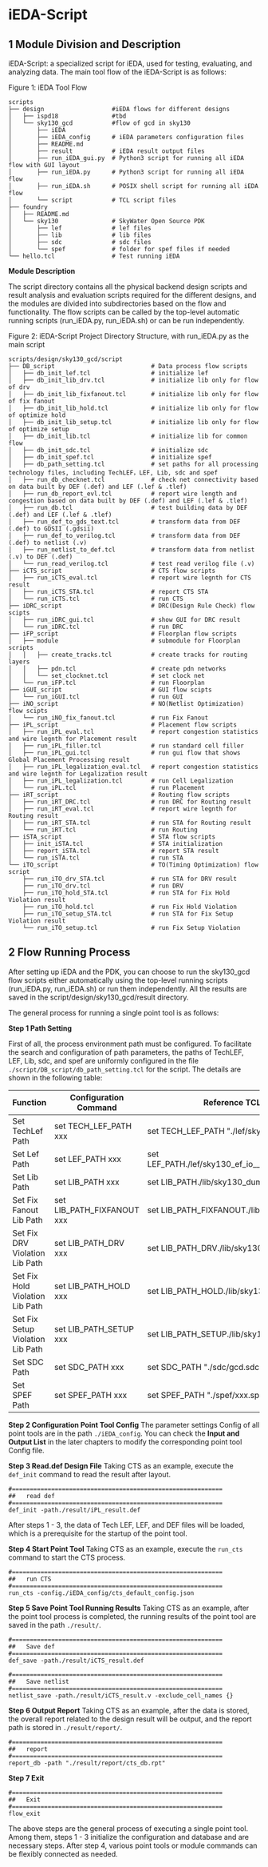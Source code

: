 
#  iEDA-Script

## 1 Module Division and Description

iEDA-Script: a specialized script for iEDA, used for testing, evaluating, and analyzing data. The main tool flow of the iEDA-Script is as follows:

<!-- <img src="../img/iEDA_script/iEDA_script2.png"> -->

Figure 1: iEDA Tool Flow

```
scripts
├── design                   #iEDA flows for different designs
│   ├── ispd18               #tbd
│   └── sky130_gcd           #flow of gcd in sky130
│       ├── iEDA             
│       ├── iEDA_config      # iEDA parameters configuration files
│       ├── README.md
│       ├── result           # iEDA result output files
│       ├── run_iEDA_gui.py  # Python3 script for running all iEDA flow with GUI layout
│       ├── run_iEDA.py      # Python3 script for running all iEDA flow
│       ├── run_iEDA.sh      # POSIX shell script for running all iEDA flow
│       └── script           # TCL script files
├── foundry
│   ├── README.md
│   └── sky130               # SkyWater Open Source PDK
│       ├── lef              # lef files
│       ├── lib              # lib files
│       ├── sdc              # sdc files
│       └── spef             # folder for spef files if needed
└── hello.tcl                # Test running iEDA
```



**Module Description**

The script directory contains all the physical backend design scripts and result analysis and evaluation scripts required for the different designs, and the modules are divided into subdirectories based on the flow and functionality. The flow scripts can be called by the top-level automatic running scripts (run_iEDA.py, run_iEDA.sh) or can be run independently.

<!-- <img src="../img/iEDA_script/iEDA_script1.png"> -->

Figure 2: iEDA-Script Project Directory Structure, with run_iEDA.py as the main script

```
scripts/design/sky130_gcd/script
├── DB_script                           # Data process flow scripts
│   ├── db_init_lef.tcl                 # initialize lef
│   ├── db_init_lib_drv.tcl             # initialize lib only for flow of drv 
│   ├── db_init_lib_fixfanout.tcl       # initialize lib only for flow of fix fanout
│   ├── db_init_lib_hold.tcl            # initialize lib only for flow of optimize hold
│   ├── db_init_lib_setup.tcl           # initialize lib only for flow of optimize setup
│   ├── db_init_lib.tcl                 # initialize lib for common flow
│   ├── db_init_sdc.tcl                 # initialize sdc 
│   ├── db_init_spef.tcl                # initialize spef
│   ├── db_path_setting.tcl             # set paths for all processing technology files, including TechLEF，LEF, Lib, sdc and spef
│   ├── run_db_checknet.tcl             # check net connectivity based on data built by DEF (.def) and LEF (.lef & .tlef)
│   ├── run_db_report_evl.tcl           # report wire length and congestion based on data built by DEF (.def) and LEF (.lef & .tlef)
│   ├── run_db.tcl                      # test building data by DEF (.def) and LEF (.lef & .tlef)
│   ├── run_def_to_gds_text.tcl         # transform data from DEF (.def) to GDSII (.gdsii)
│   ├── run_def_to_verilog.tcl          # transform data from DEF (.def) to netlist (.v)
│   ├── run_netlist_to_def.tcl          # transform data from netlist (.v) to DEF (.def)
│   └── run_read_verilog.tcl            # test read verilog file (.v)
├── iCTS_script                         # CTS flow scripts
│   ├── run_iCTS_eval.tcl               # report wire legnth for CTS result
│   ├── run_iCTS_STA.tcl                # report CTS STA
│   └── run_iCTS.tcl                    # run CTS
├── iDRC_script                         # DRC(Design Rule Check) flow scipts
│   ├── run_iDRC_gui.tcl                # show GUI for DRC result
│   └── run_iDRC.tcl                    # run DRC
├── iFP_script                          # Floorplan flow scripts
│   ├── module                          # submodule for Floorplan scripts
│   │   ├── create_tracks.tcl           # create tracks for routing layers
│   │   ├── pdn.tcl                     # create pdn networks 
│   │   └── set_clocknet.tcl            # set clock net
│   └── run_iFP.tcl                     # run Floorplan
├── iGUI_script                         # GUI flow scipts
│   └── run_iGUI.tcl                    # run GUI
├── iNO_script                          # NO(Netlist Optimization) flow scipts
│   └── run_iNO_fix_fanout.tcl          # run Fix Fanout
├── iPL_script                          # Placement flow scripts
│   ├── run_iPL_eval.tcl                # report congestion statistics and wire legnth for Placement result
│   ├── run_iPL_filler.tcl              # run standard cell filler
│   ├── run_iPL_gui.tcl                 # run gui flow that shows Global Placement Processing result
│   ├── run_iPL_legalization_eval.tcl   # report congestion statistics and wire legnth for Legalization result
│   ├── run_iPL_legalization.tcl        # run Cell Legalization
│   └── run_iPL.tcl                     # run Placement
├── iRT_script                          # Routing flow scripts
│   ├── run_iRT_DRC.tcl                 # run DRC for Routing result
│   ├── run_iRT_eval.tcl                # report wire legnth for Routing result
│   ├── run_iRT_STA.tcl                 # run STA for Routing result
│   └── run_iRT.tcl                     # run Routing
├── iSTA_script                         # STA flow scripts
│   ├── init_iSTA.tcl                   # STA initialization
│   ├── report_iSTA.tcl                 # report STA result
│   └── run_iSTA.tcl                    # run STA
└── iTO_script                          # TO(Timing Optimization) flow script
    ├── run_iTO_drv_STA.tcl             # run STA for DRV result
    ├── run_iTO_drv.tcl                 # run DRV
    ├── run_iTO_hold_STA.tcl            # run STA for Fix Hold Violation result
    ├── run_iTO_hold.tcl                # run Fix Hold Violation
    ├── run_iTO_setup_STA.tcl           # run STA for Fix Setup Violation result
    └── run_iTO_setup.tcl               # run Fix Setup Violation
```


## 2 Flow Running Process

After setting up iEDA and the PDK, you can choose to run the sky130_gcd flow scripts either automatically using the top-level running scripts (run_iEDA.py, run_iEDA.sh) or run them independently. All the results are saved in the script/design/sky130_gcd/result directory.

The general process for running a single point tool is as follows:


**Step 1 Path Setting**

First of all, the process environment path must be configured. To facilitate the search and configuration of path parameters, the paths of TechLEF, LEF, Lib, sdc, and spef are uniformly configured in the file `./script/DB_script/db_path_setting.tcl` for the script. The details are shown in the following table:

| Function | Configuration Command | Reference TCL Example |
| ---- | ---- | ---- |
| Set TechLef Path | set TECH_LEF_PATH xxx | set TECH_LEF_PATH "./lef/sky130_fd_sc_hs.tlef" |
| Set Lef Path | set LEF_PATH xxx | set LEF_PATH./lef/sky130_ef_io__com_bus_slice_10um.lef |
| Set Lib Path | set LIB_PATH xxx | set LIB_PATH./lib/sky130_dummy_io.lib |
| Set Fix Fanout Lib Path | set LIB_PATH_FIXFANOUT xxx | set LIB_PATH_FIXFANOUT./lib/sky130_dummy_io.lib |
| Set Fix DRV Violation Lib Path | set LIB_PATH_DRV xxx | set LIB_PATH_DRV./lib/sky130_dummy_io.lib |
| Set Fix Hold Violation Lib Path | set LIB_PATH_HOLD xxx | set LIB_PATH_HOLD./lib/sky130_dummy_io.lib |
| Set Fix Setup Violation Lib Path | set LIB_PATH_SETUP xxx | set LIB_PATH_SETUP./lib/sky130_dummy_io.lib |
| Set SDC Path | set SDC_PATH xxx | set SDC_PATH "./sdc/gcd.sdc" |
| Set SPEF Path | set SPEF_PATH xxx | set SPEF_PATH "./spef/xxx.spef" |

**Step 2 Configuration Point Tool Config**
The parameter settings Config of all point tools are in the path `./iEDA_config`. You can check the **Input and Output List** in the later chapters to modify the corresponding point tool Config file.

**Step 3 Read.def Design File**
Taking CTS as an example, execute the `def_init` command to read the result after layout.

```
#===========================================================
##   read def
#===========================================================
def_init -path./result/iPL_result.def
```

After steps 1 - 3, the data of Tech LEF, LEF, and DEF files will be loaded, which is a prerequisite for the startup of the point tool.

**Step 4 Start Point Tool**
Taking CTS as an example, execute the `run_cts` command to start the CTS process.

```
#===========================================================
##   run CTS
#===========================================================
run_cts -config./iEDA_config/cts_default_config.json
```

**Step 5 Save Point Tool Running Results**
Taking CTS as an example, after the point tool process is completed, the running results of the point tool are saved in the path `./result/`.

```
#===========================================================
##   Save def
#===========================================================
def_save -path./result/iCTS_result.def

#===========================================================
##   Save netlist 
#===========================================================
netlist_save -path./result/iCTS_result.v -exclude_cell_names {}
```

**Step 6 Output Report**
Taking CTS as an example, after the data is stored, the overall report related to the design result will be output, and the report path is stored in `./result/report/`.

```
#===========================================================
##   report 
#===========================================================
report_db -path "./result/report/cts_db.rpt"
```

**Step 7 Exit**

```
#===========================================================
##   Exit 
#===========================================================
flow_exit
```

The above steps are the general process of executing a single point tool. Among them, steps 1 - 3 initialize the configuration and database and are necessary steps. After step 4, various point tools or module commands can be flexibly connected as needed. 
